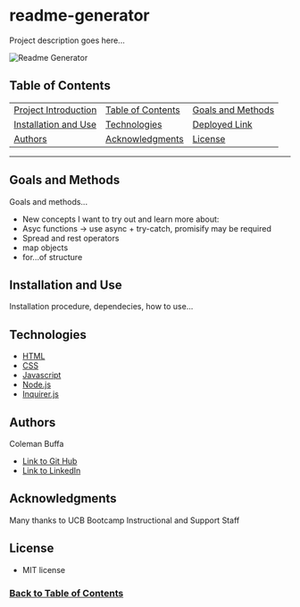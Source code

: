 # readme-generator

Project description goes here...

![Readme Generator](readme-generator-demo.gif)

## Table of Contents

||||
|:-|:-|:-|
| [Project Introduction](#readme-generator) | [Table of Contents](#table-of-contents) | [Goals and Methods](#goals-and-methods) | 
| [Installation and Use](#installation-and-use) | [Technologies](#technologies) | [Deployed Link](#deployed-link) |
| [Authors](#authors) | [Acknowledgments](#acknowledgments) | [License](#license) |
---

## Goals and Methods

Goals and methods...
* New concepts I want to try out and learn more about:
* Asyc functions -> use async + try-catch, promisify may be required
* Spread and rest operators
* map objects
* for...of structure


## Installation and Use

Installation procedure, dependecies, how to use...

## Technologies 

* [HTML](https://developer.mozilla.org/en-US/docs/Web/HTML)
* [CSS](https://developer.mozilla.org/en-US/docs/Web/CSS)
* [Javascript](https://developer.mozilla.org/en-US/docs/Web/JavaScript)
* [Node.js](https://nodejs.org/en/)
* [Inquirer.js](https://www.npmjs.com/package/inquirer)

## Authors

Coleman Buffa

- [Link to Git Hub](https://github.com/coleman-buffa/)
- [Link to LinkedIn](https://www.linkedin.com/in/coleman-buffa/)

## Acknowledgments

Many thanks to UCB Bootcamp Instructional and Support Staff

## License

* MIT license 

### [Back to Table of Contents](#table-of-contents)